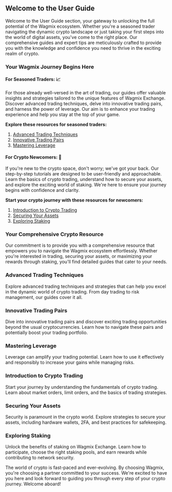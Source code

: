 ## Welcome to the User Guide

Welcome to the User Guide section, your gateway to unlocking the full potential of the Wagmix ecosystem. Whether you're a seasoned trader navigating the dynamic crypto landscape or just taking your first steps into the world of digital assets, you've come to the right place. Our comprehensive guides and expert tips are meticulously crafted to provide you with the knowledge and confidence you need to thrive in the exciting realm of crypto.

### Your Wagmix Journey Begins Here

#### For Seasoned Traders: 📈

For those already well-versed in the art of trading, our guides offer valuable insights and strategies tailored to the unique features of Wagmix Exchange. Discover advanced trading techniques, delve into innovative trading pairs, and harness the power of leverage. Our aim is to enhance your trading experience and help you stay at the top of your game.

**Explore these resources for seasoned traders:**

1. [Advanced Trading Techniques](/docs/user-guide/Advanced%20Trading%20Techniques)
2. [Innovative Trading Pairs](/docs/user-guide/Innovative%20Trading%20Pairs)
3. [Mastering Leverage](/docs/user-guide/Mastering%20Leverage)

#### For Crypto Newcomers: 🌱

If you're new to the crypto space, don't worry; we've got your back. Our step-by-step tutorials are designed to be user-friendly and approachable. Learn the basics of crypto trading, understand how to secure your assets, and explore the exciting world of staking. We're here to ensure your journey begins with confidence and clarity.

**Start your crypto journey with these resources for newcomers:**

1. [Introduction to Crypto Trading](/docs/user-guide/Introduction%20to%20Crypto%20Trading)
2. [Securing Your Assets](/docs/user-guide/Securing%20Your%20Assets)
3. [Exploring Staking](/docs/user-guide/Staking)

### Your Comprehensive Crypto Resource

Our commitment is to provide you with a comprehensive resource that empowers you to navigate the Wagmix ecosystem effortlessly. Whether you're interested in trading, securing your assets, or maximizing your rewards through staking, you'll find detailed guides that cater to your needs.

### Advanced Trading Techniques

Explore advanced trading techniques and strategies that can help you excel in the dynamic world of crypto trading. From day trading to risk management, our guides cover it all.

### Innovative Trading Pairs

Dive into innovative trading pairs and discover exciting trading opportunities beyond the usual cryptocurrencies. Learn how to navigate these pairs and potentially boost your trading portfolio.

### Mastering Leverage

Leverage can amplify your trading potential. Learn how to use it effectively and responsibly to increase your gains while managing risks.

### Introduction to Crypto Trading

Start your journey by understanding the fundamentals of crypto trading. Learn about market orders, limit orders, and the basics of trading strategies.

### Securing Your Assets

Security is paramount in the crypto world. Explore strategies to secure your assets, including hardware wallets, 2FA, and best practices for safekeeping.

### Exploring Staking

Unlock the benefits of staking on Wagmix Exchange. Learn how to participate, choose the right staking pools, and earn rewards while contributing to network security.

The world of crypto is fast-paced and ever-evolving. By choosing Wagmix, you're choosing a partner committed to your success. We're excited to have you here and look forward to guiding you through every step of your crypto journey. Welcome aboard!
